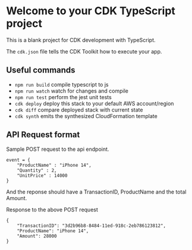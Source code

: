# Welcome to your CDK TypeScript project

This is a blank project for CDK development with TypeScript.

The `cdk.json` file tells the CDK Toolkit how to execute your app.

## Useful commands

* `npm run build`   compile typescript to js
* `npm run watch`   watch for changes and compile
* `npm run test`    perform the jest unit tests
* `cdk deploy`      deploy this stack to your default AWS account/region
* `cdk diff`        compare deployed stack with current state
* `cdk synth`       emits the synthesized CloudFormation template


## API Request format

Sample POST request to the api endpoint.   

```
event = {
	"ProductName" : "iPhone 14",
	"Quantity" : 2,
	"UnitPrice" : 14000
}
```

And the reponse should have a TransactionID, ProductName and the total Amount.

Response to the above POST request
```
{
    "TransactionID": "3d2b96b8-8484-11ed-918c-2eb786123812",
    "ProductName": "iPhone 14",
    "Amount": 28000
}
```